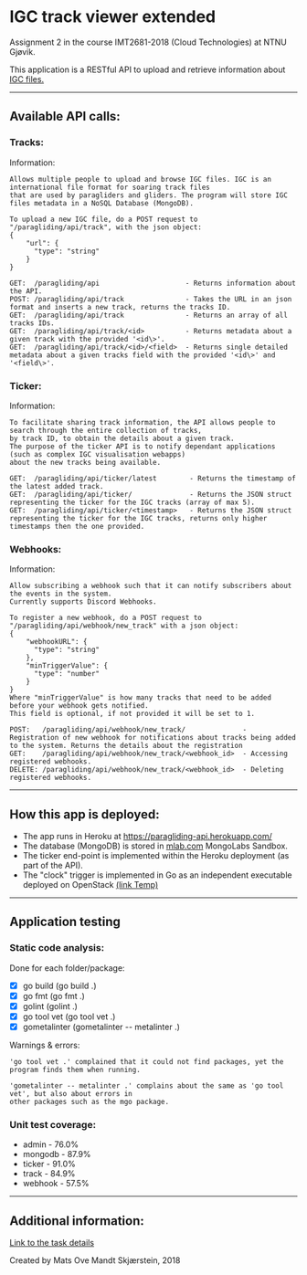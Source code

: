 # IGC track viewer extended
Assignment 2 in the course IMT2681-2018 (Cloud Technologies) at NTNU Gjøvik.

This application is a RESTful API to upload and retrieve information about [IGC files.](https://www.fai.org/sites/default/files/documents/igc_fr_spec_with_al4a_2016-4-10.pdf)

***

## Available API calls:
### Tracks:
Information:
```
Allows multiple people to upload and browse IGC files. IGC is an international file format for soaring track files
that are used by paragliders and gliders. The program will store IGC files metadata in a NoSQL Database (MongoDB).

To upload a new IGC file, do a POST request to "/paragliding/api/track", with the json object:
{
    "url": {
      "type": "string"
    }
}
```
```
GET:  /paragliding/api                     - Returns information about the API.
POST: /paragliding/api/track               - Takes the URL in an json format and inserts a new track, returns the tracks ID.
GET:  /paragliding/api/track               - Returns an array of all tracks IDs.
GET:  /paragliding/api/track/<id>          - Returns metadata about a given track with the provided '<id\>'.
GET:  /paragliding/api/track/<id>/<field>  - Returns single detailed metadata about a given tracks field with the provided '<id\>' and '<field\>'.
```

### Ticker:
Information:
```
To facilitate sharing track information, the API allows people to search through the entire collection of tracks,
by track ID, to obtain the details about a given track.
The purpose of the ticker API is to notify dependant applications (such as complex IGC visualisation webapps)
about the new tracks being available.
```
```
GET:  /paragliding/api/ticker/latest        - Returns the timestamp of the latest added track.
GET:  /paragliding/api/ticker/              - Returns the JSON struct representing the ticker for the IGC tracks (array of max 5).
GET:  /paragliding/api/ticker/<timestamp>   - Returns the JSON struct representing the ticker for the IGC tracks, returns only higher timestamps then the one provided.
```

### Webhooks:
Information:
```
Allow subscribing a webhook such that it can notify subscribers about the events in the system.
Currently supports Discord Webhooks.

To register a new webhook, do a POST request to "/paragliding/api/webhook/new_track" with a json object:
{
    "webhookURL": {
      "type": "string"
    },
    "minTriggerValue": {
      "type": "number"
    }
}
Where "minTriggerValue" is how many tracks that need to be added before your webhook gets notified.
This field is optional, if not provided it will be set to 1.
```
```
POST:   /paragliding/api/webhook/new_track/              - Registration of new webhook for notifications about tracks being added to the system. Returns the details about the registration
GET:    /paragliding/api/webhook/new_track/<webhook_id>  - Accessing registered webhooks.
DELETE: /paragliding/api/webhook/new_track/<webhook_id>  - Deleting registered webhooks.
```

***

## How this app is deployed:
 * The app runs in Heroku at https://paragliding-api.herokuapp.com/
 * The database (MongoDB) is stored in [mlab.com](https://mlab.com/) MongoLabs Sandbox.
 * The ticker end-point is implemented within the Heroku deployment (as part of the API).
 * The "clock" trigger is implemented in Go as an independent executable deployed on OpenStack [(link Temp)](https://google.com)

***
## Application testing

### Static code analysis:
Done for each folder/package:
- [x] go build     (go build .)
- [x] go fmt       (go fmt .)
- [x] golint       (golint .)
- [x] go tool vet  (go tool vet .)
- [x] gometalinter (gometalinter -- metalinter .)

Warnings & errors:
```
'go tool vet .' complained that it could not find packages, yet the program finds them when running.

'gometalinter -- metalinter .' complains about the same as 'go tool vet', but also about errors in
other packages such as the mgo package.
```

### Unit test coverage:
 * admin   - 76.0%
 * mongodb - 87.9%
 * ticker  - 91.0%
 * track   - 84.9%
 * webhook - 57.5%

***

## Additional information:

[Link to the task details](https://github.com/mats93/paragliding/blob/testing/TaskDetails.md)

Created by Mats Ove Mandt Skjærstein, 2018

